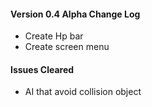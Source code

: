 <h4>Version 0.4 Alpha Change Log</h4>
<ul>
	<li>Create Hp bar</li>
	<li>Create screen menu</li>	
</ul>

<h4>Issues Cleared</h4>
<ul>
	<li>AI that avoid collision object</li>
</ul>
